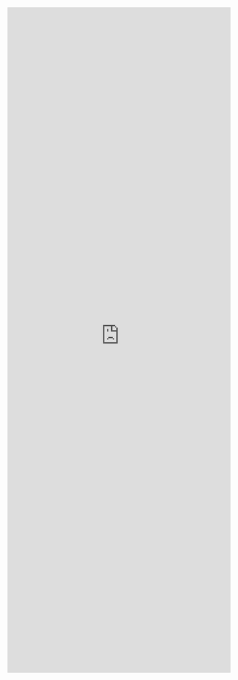 <iframe title='Announced Lazy Loading Example' src='https://fabricweb.z5.web.core.windows.net/pr-deploy-site/refs/pull/9333/merge/fabric-website-resources/dist/index.html#/examples/announced/lazyloading?docsExample=true' frameborder='no' width='100%' height='1500'>